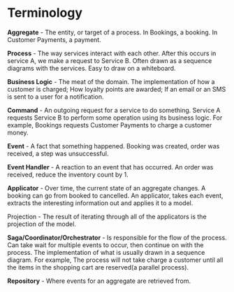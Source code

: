 # Terminology

**Aggregate** - The entity, or target of a process. In Bookings, a booking. In Customer Payments, a payment.

**Process** - The way services interact with each other. After this occurs in service A, we make a request to Service B. Often drawn as a sequence diagrams with the services. Easy to draw on a whiteboard.

**Business Logic** - The meat of the domain. The implementation of how a customer is charged; How loyalty points are awarded; If an email or an SMS is sent to a user for a notification.

**Command** - An outgoing request for a service to do something. Service A requests Service B to perform some operation using its business logic. For example, Bookings requests Customer Payments to charge a customer money.

**Event** - A fact that something happened. Booking was created, order was received, a step was unsuccessful.

**Event Handler** - A reaction to an event that has occurred. An order was received, reduce the inventory count by 1.

**Applicator** - Over time, the current state of an aggregate changes. A booking can go from booked to cancelled. An applicator, takes each event, extracts the interesting information out and applies it to a model.

Projection - The result of iterating through all of the applicators is the projection of the model.

**Saga/Coordinator/Orchestrator** - Is responsible for the flow of the process. Can take wait for multiple events to occur, then continue on with the process. The implementation of what is usually drawn in a sequence diagram. For example, The process will not take charge a customer until all the items in the shopping cart are reserved\(a parallel process\).

**Repository** - Where events for an aggregate are retrieved from.

